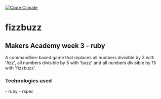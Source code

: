 [![Code Climate](https://codeclimate.com/github/globalavocado/fizzbuzz/badges/gpa.svg)](https://codeclimate.com/github/globalavocado/fizzbuzz)

<h1>fizzbuzz</h1>

<h2>Makers Academy week 3 - ruby</h2>

A commandline-based game that replaces all numbers divisible by 3 with 'fizz', all numbers divisible by 5 with 'buzz' and all numbers divisible by 15 with 'fizzbuzz'.

<h3>Technologies used</h3>
- ruby
- rspec
